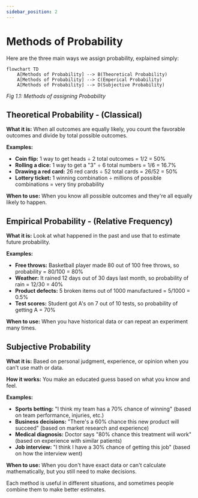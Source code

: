 ```yaml
---
sidebar_position: 2
---
```


# Methods of Probability 
Here are the three main ways we assign probability, explained simply:

```mermaid
flowchart TD
    A[Methods of Probability] --> B(Theoretical Probability)
    A[Methods of Probability] --> C(Emperical Probability)
    A[Methods of Probability] --> D(Subjective Probability)
```
*Fig 1.1: Methods of assigning Probability*


## Theoretical Probability - (Classical)

**What it is:**
When all outcomes are equally likely, you count the favorable outcomes and divide by total possible outcomes.

**Examples:**
- **Coin flip:** 1 way to get heads ÷ 2 total outcomes = 1/2 = 50%
- **Rolling a dice:** 1 way to get a "3" ÷ 6 total numbers = 1/6 = 16.7%
- **Drawing a red card:** 26 red cards ÷ 52 total cards = 26/52 = 50%
- **Lottery ticket:** 1 winning combination ÷ millions of possible combinations = very tiny probability

**When to use:** When you know all possible outcomes and they're all equally likely to happen.

## Empirical Probability - (Relative Frequency)

**What it is:** Look at what happened in the past and use that to estimate future probability.


**Examples:**
- **Free throws:** Basketball player made 80 out of 100 free throws, so probability = 80/100 = 80%
- **Weather:** It rained 12 days out of 30 days last month, so probability of rain = 12/30 = 40%
- **Product defects:** 5 broken items out of 1000 manufactured = 5/1000 = 0.5%
- **Test scores:** Student got A's on 7 out of 10 tests, so probability of getting A = 70%

**When to use:** When you have historical data or can repeat an experiment many times.

## Subjective Probability

**What it is:** Based on personal judgment, experience, or opinion when you can't use math or data.

**How it works:** You make an educated guess based on what you know and feel.

**Examples:**
- **Sports betting:** "I think my team has a 70% chance of winning" (based on team performance, injuries, etc.)
- **Business decisions:** "There's a 60% chance this new product will succeed" (based on market research and experience)
- **Medical diagnosis:** Doctor says "80% chance this treatment will work" (based on experience with similar patients)
- **Job interview:** "I think I have a 30% chance of getting this job" (based on how the interview went)

**When to use:** When you don't have exact data or can't calculate mathematically, but you still need to make decisions.

Each method is useful in different situations, and sometimes people combine them to make better estimates.